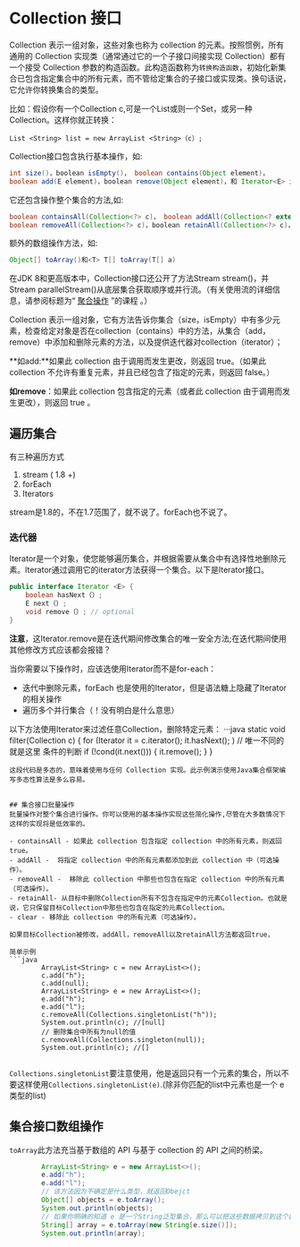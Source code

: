 # Collection 接口
Collection 表示一组对象，这些对象也称为 collection 的元素。按照惯例，所有通用的 Collection 实现类（通常通过它的一个子接口间接实现 Collection）都有一个接受 Collection 参数的构造函数。此构造函数称为`转换构造函数`，初始化新集合已包含指定集合中的所有元素，而不管给定集合的子接口或实现类。换句话说，它允许你转换集合的类型。

比如：假设你有一个Collection<String> c,可是一个List或则一个Set，或另一种Collection。这样你就正转换：
```
List <String> list = new ArrayList <String>（c）;
```

Collection接口包含执行基本操作，如:

```java
int size()，boolean isEmpty()， boolean contains(Object element)，
boolean add(E element)，boolean remove(Object element)，和 Iterator<E> iterator()。
```

它还包含操作整个集合的方法,如:
```java
boolean containsAll(Collection<?> c)， boolean addAll(Collection<? extends E> c)， 
boolean removeAll(Collection<?> c)，boolean retainAll(Collection<?> c)，和 void clear()。
```
额外的数组操作方法，如:
```java
Object[] toArray()和<T> T[] toArray(T[] a)
```

在JDK 8和更高版本中，Collection接口还公开了方法Stream<E> stream()，并Stream<E> parallelStream()从底层集合获取顺序或并行流。（有关使用流的详细信息，请参阅标题为“ [聚合操作](http://docs.oracle.com/javase/tutorial/collections/streams/index.html) ”的课程 。）


Collection 表示一组对象，它有方法告诉你集合（size，isEmpty）中有多少元素，检查给定对象是否在collection（contains）中的方法，从集合（add，remove）中添加和删除元素的方法，以及提供迭代器对collection（iterator）；

**如add:**如果此 collection 由于调用而发生更改，则返回 true。（如果此 collection 不允许有重复元素，并且已经包含了指定的元素，则返回 false。）

**如remove**：如果此 collection 包含指定的元素（或者此 collection 由于调用而发生更改），则返回 true 。 


## 遍历集合
有三种遍历方式

1. stream ( 1.8 +)
2. forEach
3. Iterators

stream是1.8的，不在1.7范围了，就不说了。forEach也不说了。

### 迭代器
Iterator是一个对象，使您能够遍历集合，并根据需要从集合中有选择性地删除元素。Iterator通过调用它的iterator方法获得一个集合。以下是Iterator接口。


```java
public interface Iterator <E> { 
    boolean hasNext（）; 
    E next（）; 
    void remove（）; // optional 
}
```

**注意**，这Iterator.remove是在迭代期间修改集合的唯一安全方法;在迭代期间使用其他修改方式应该都会报错？

当你需要以下操作时，应该选使用Iterator而不是for-each：
- 迭代中删除元素，forEach 也是使用的Iterator，但是语法糖上隐藏了Iterator的相关操作
- 遍历多个并行集合（！没有明白是什么意思）

以下方法使用Iterator来过滤任意Collection，删除特定元素：
···java
    static void filter(Collection<?> c) {
        for (Iterator<?> it = c.iterator(); it.hasNext(); )
            // 唯一不同的就是这里 条件的判断
            if (!cond(it.next())) {
                it.remove();
            }
    }
```
这段代码是多态的，意味着使用与任何 Collection 实现。此示例演示使用Java集合框架编写多态性算法是多么容易。


## 集合接口批量操作
批量操作对整个集合进行操作。你可以使用的基本操作实现这些简化操作,尽管在大多数情况下这样的实现将是低效率的。

- containsAll - 如果此 collection 包含指定 collection 中的所有元素，则返回 true。
- addAll -  将指定 collection 中的所有元素都添加到此 collection 中（可选操作）。
- removeAll -  移除此 collection 中那些也包含在指定 collection 中的所有元素（可选操作）。
- retainAll- 从目标中删除Collection所有不包含在指定中的元素Collection。也就是说，它只保留目标Collection中那些也包含在指定的元素Collection。
- clear - 移除此 collection 中的所有元素（可选操作）。

如果目标Collection被修改，addAll，removeAll以及retainAll方法都返回true，

简单示例
```java
        ArrayList<String> c = new ArrayList<>();
        c.add("h");
        c.add(null);
        ArrayList<String> e = new ArrayList<>();
        e.add("h");
        e.add("l");
        c.removeAll(Collections.singletonList("h"));
        System.out.println(c); //[null]
        // 删除集合中所有为null的值
        c.removeAll(Collections.singleton(null));
        System.out.println(c); //[]
        
```
`Collections.singletonList`要注意使用，他是返回只有一个元素的集合，所以不要这样使用`Collections.singletonList(e)`.(除非你匹配的list中元素也是一个 e 类型的list)


## 集合接口数组操作

`toArray`此方法充当基于数组的 API 与基于 collection 的 API 之间的桥梁。
```java
        ArrayList<String> e = new ArrayList<>();
        e.add("h");
        e.add("l");
        // 该方法因为不确定是什么类型，就返回Obejct
        Object[] objects = e.toArray();
        System.out.println(objects);
        // 如果你明确的知道 e 是一个String泛型集合，那么可以把这些数据拷贝到这个新的数组中。
        String[] array = e.toArray(new String[e.size()]);
        System.out.println(array);
```